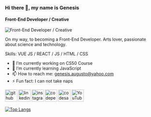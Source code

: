 ### Hi there 👋, my name is Genesis
#### Front-End Developer / Creative
![Front-End Developer / Creative]()

On my way, to becoming a Front-End Developer. Arts lover, passionate about science and technology. 

Skills: VUE JS / REACT / JS / HTML / CSS

- 🔭 I’m currently working on CS50 Course 
- 🌱 I’m currently learning JavaScript 
- 📫 How to reach me: genesis.augusto@yahoo.com 
- ⚡ Fun fact: I can not take naps 


[<img src='https://cdn.jsdelivr.net/npm/simple-icons@3.0.1/icons/github.svg' alt='github' height='40'>](https://github.com/codewithgen)  [<img src='https://cdn.jsdelivr.net/npm/simple-icons@3.0.1/icons/linkedin.svg' alt='linkedin' height='40'>](https://www.linkedin.com/in/genesis-augusto-512124221//)  [<img src='https://cdn.jsdelivr.net/npm/simple-icons@3.0.1/icons/instagram.svg' alt='instagram' height='40'>](https://www.instagram.com/raremagick_/)  [<img src='https://cdn.jsdelivr.net/npm/simple-icons@3.0.1/icons/codepen.svg' alt='codepen' height='40'>](https://codepen.io/codewithgen)  [<img src='https://cdn.jsdelivr.net/npm/simple-icons@3.0.1/icons/codesandbox.svg' alt='codesandbox' height='40'>](https://codesandbox.io/u/codewithgen)  [<img src='https://cdn.jsdelivr.net/npm/simple-icons@3.0.1/icons/youtube.svg' alt='YouTube' height='40'>](https://www.youtube.com/channel/raremagick)  

[![Top Langs](https://github-readme-stats.vercel.app/api/top-langs/?username=codewithgen)](https://github.com/anuraghazra/github-readme-stats)

